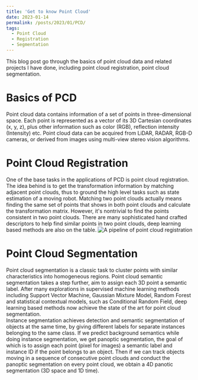 ```yaml
---
title: 'Get to know Point Cloud'
date: 2023-01-14
permalink: /posts/2023/01/PCD/
tags:
  - Point Cloud
  - Registration
  - Segmentation
---
```


This blog post go through the basics of point cloud data and related projects I have done, including point cloud registration, point cloud segmentation. 

Basics of PCD
======
Point cloud data contains information of a set of points in three-dimensional space. Each point is represented as a vector of its 3D Cartesian coordinates
(x, y, z), plus other information such as color (RGB), reflection intensity (Intensity) etc. Point cloud data can be acquired from LiDAR, RADAR, RGB-D cameras, or derived from images using multi-view stereo vision algorithms. 

Point Cloud Registration
======
One of the base tasks in the applications of PCD is point cloud registration. The idea behind is to get the transformation information by matching adjacent point clouds, thus to ground the high level tasks such as state estimation of a moving robot. Matching two point clouds actually means finding the same set of points that shows in both point clouds and calculate the transformation matrix. However, it's nontrivial to find the points consistent in two point clouds. There are many sophisticated hand crafted descriptors to help find similar points in two point clouds, deep learning based methods are also on the table. ![A pipeline of point cloud registration](../images/profile.pngprofile.png)

Point Cloud Segmentation
======
Point cloud segmentation is a classic task to cluster points with similar characteristics into homogeneous regions. Point cloud semantic segmentation takes a step further, aim to assign each 3D point a semantic label. After many explorations in supervised machine learning methods including Support Vector Machine, Gaussian Mixture Model, Random Forest and statistical contextual models, such as Conditional Random Field, deep learning based methods now achieve the state of the art for point cloud segmentation. <br>
Instance segmentation achieves detection and semantic segmentation of objects at the same time, by giving different labels for separate instances belonging to the same class. If we predict background semantics while doing instance segmentation, we get panoptic segmentation, the goal of which is to assign each point (pixel for images) a semantic label and instance ID if the point belongs to an object. Then if we can track objects moving in a sequence of consecutive point clouds and conduct the panoptic segmentation on every point cloud, we obtain a 4D panotic segmentation (3D space and 1D time). <br>


